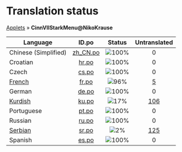# Translation status
[Applets](../../README.md) &#187; **CinnVIIStarkMenu@NikoKrause**

Language | ID.po | Status | Untranslated
---------|:--:|:------:|:-----------:
Chinese (Simplified) | [zh_CN.po](po/zh_CN.po) | ![100%](http://progressed.io/bar/100) | 0
Croatian | [hr.po](po/hr.po) | ![100%](http://progressed.io/bar/100) | 0
Czech | [cs.po](po/cs.po) | ![100%](http://progressed.io/bar/100) | 0
[French](../../language-status/fr.po) | [fr.po](po/fr.po) | ![96%](http://progressed.io/bar/96) | [5](untranslated-po/fr.po)
German | [de.po](po/de.po) | ![100%](http://progressed.io/bar/100) | 0
[Kurdish](../../language-status/ku.po) | [ku.po](po/ku.po) | ![17%](http://progressed.io/bar/17) | [106](untranslated-po/ku.po)
Portuguese | [pt.po](po/pt.po) | ![100%](http://progressed.io/bar/100) | 0
Russian | [ru.po](po/ru.po) | ![100%](http://progressed.io/bar/100) | 0
[Serbian](../../language-status/sr.po) | [sr.po](po/sr.po) | ![2%](http://progressed.io/bar/2) | [125](untranslated-po/sr.po)
Spanish | [es.po](po/es.po) | ![100%](http://progressed.io/bar/100) | 0
